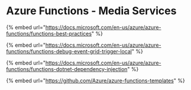 # Azure Functions - Media Services

{% embed url="https://docs.microsoft.com/en-us/azure/azure-functions/functions-best-practices" %}

{% embed url="https://docs.microsoft.com/en-us/azure/azure-functions/functions-debug-event-grid-trigger-local" %}

{% embed url="https://docs.microsoft.com/en-us/azure/azure-functions/functions-dotnet-dependency-injection" %}

{% embed url="https://github.com/Azure/azure-functions-templates" %}




